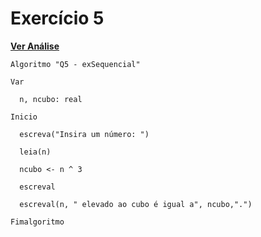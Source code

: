# Exercício 5
[**Ver Análise**](Analise05.md)
```
Algoritmo "Q5 - exSequencial"

Var

  n, ncubo: real

Inicio

  escreva("Insira um número: ")
  
  leia(n)
  
  ncubo <- n ^ 3
  
  escreval
  
  escreval(n, " elevado ao cubo é igual a", ncubo,".")

Fimalgoritmo
